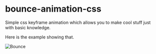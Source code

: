 # bounce-animation-css

Simple css keyframe animation which allows you to make cool stuff just with basic knowledge.

Here is the example showing that.
 
![Bounce](https://user-images.githubusercontent.com/46394345/124421327-d68b4000-dd7e-11eb-97dc-8a749a56e6e6.gif)

